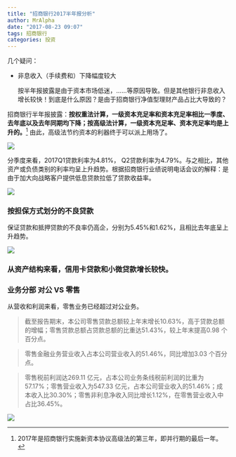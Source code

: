 ```yaml
---
title: "招商银行2017半年报分析"
author: MrAlpha
date: "2017-08-23 09:07"
tags: 招商银行
categories: 投资
---
```


几个疑问：

- 非息收入（手续费和）下降幅度较大

  按半年报披露是由于资本市场低迷，......等原因导致。但是其他银行非息收入增长较快！到底是什么原因？是由于招商银行净值型理财产品占比大导致的？

  

招商银行半年报披露：**按权重法计算，一级资本充足率和资本充足率相比一季度、去年底以及去年同期均下降；按高级法计算，一级资本充足率、资本充足率均是上升的。**[^1] 由此，高级法节约资本的利器终于可以派上用场了。

[^1]: 2017年是招商银行实施新资本协议高级法的第三年，即并行期的最后一年。

![](http://7xonmk.com1.z0.glb.clouddn.com/2017-08-23_15-30-20.jpg)

分季度来看，2017Q1贷款利率为4.81%， Q2贷款利率为4.79%。与之相比，其他资产或负债类别的利率均呈上升趋势。根据招商银行业绩说明电话会议的解释：是由于加大向战略客户提供低息贷款拉低了贷款收益率。

![](http://7xonmk.com1.z0.glb.clouddn.com/2017-08-23_10-42-37.jpg)

### 按担保方式划分的不良贷款

保证贷款和抵押贷款的不良率仍高企，分别为5.45%和1.62%，且相比去年底呈上升趋势。

![](http://7xonmk.com1.z0.glb.clouddn.com/2017-08-23_15-01-36.jpg)

### 从资产结构来看，信用卡贷款和小微贷款增长较快。

### 业务分部 对公 VS 零售

从营收和利润来看，零售业务已经超过对公业务。

>截至报告期末，本公司零售贷款总额较上年末增长10.63%，高于贷款总额的增幅；零售贷款总额占贷款总额的比重达51.43%，较上年末提高0.98 个百分点。

>零售金融业务营业收入占本公司营业收入的51.46%，同比增加3.03 个百分点。

>零售税前利润达269.11 亿元，占本公司业务条线税前利润的比重为57.17%；零售营业收入为547.33 亿元，占本公司营业收入的51.46%；成本收入比30.30%；零售非利息净收入同比增长1.12%，在零售营业收入中占比36.45%。

![](http://7xonmk.com1.z0.glb.clouddn.com/2017-08-23_15-37-03.jpg)
